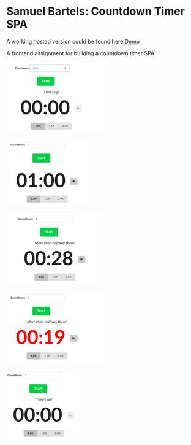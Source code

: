 # Samuel Bartels: Countdown Timer SPA

A working hosted version could be found here [Demo](https://waystocap.herokuapp.com/)

A frontend assignment for building a countdown timer SPA

![Initial Screen](/screenshots/screen_0.png)

![Starting Screen](/screenshots/screen_1.png)

![Halfway Screen](/screenshots/screen_2.png)

![Near End Screen](/screenshots/screen_3.png)

![End Screen](/screenshots/screen_4.png)
